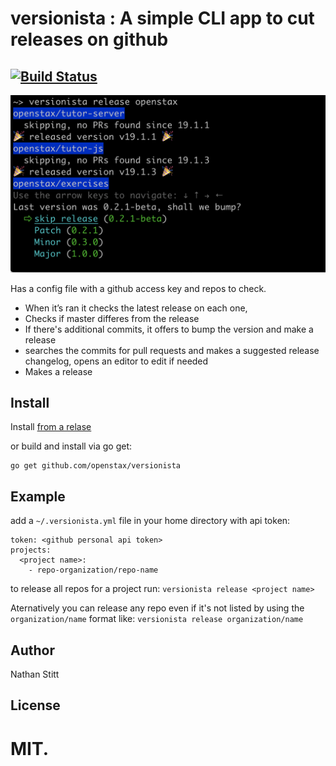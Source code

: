 # versionista : A simple CLI app to cut releases on github

## [![Build Status](https://travis-ci.org/openstax/versionista.svg?branch=master)](https://travis-ci.org/openstax/versionista)

![release screenshot](screenshots/release.png?raw=true "Release Screenshot")

Has a config file with a github access key and repos to check.
 * When it’s ran it checks the latest release on each one,
 * Checks if master differes from the release
 * If there's additional commits, it offers to bump the version and make a release
 * searches the commits for pull requests and makes a suggested release changelog, opens an editor to edit if needed
 * Makes a release

## Install

Install [from a relase](https://github.com/openstax/versionista/releases)

or build and install via go get:

```
go get github.com/openstax/versionista
```

## Example

add a `~/.versionista.yml` file in your home directory with api token:

```
token: <github personal api token>
projects:
  <project name>:
    - repo-organization/repo-name

```

to release all repos for a project run:
`versionista release <project name>`

Aternatively you can release any repo even if it's not listed by using the `organization/name` format like:
`versionista release organization/name`


## Author

Nathan Stitt

## License

MIT.
=======
